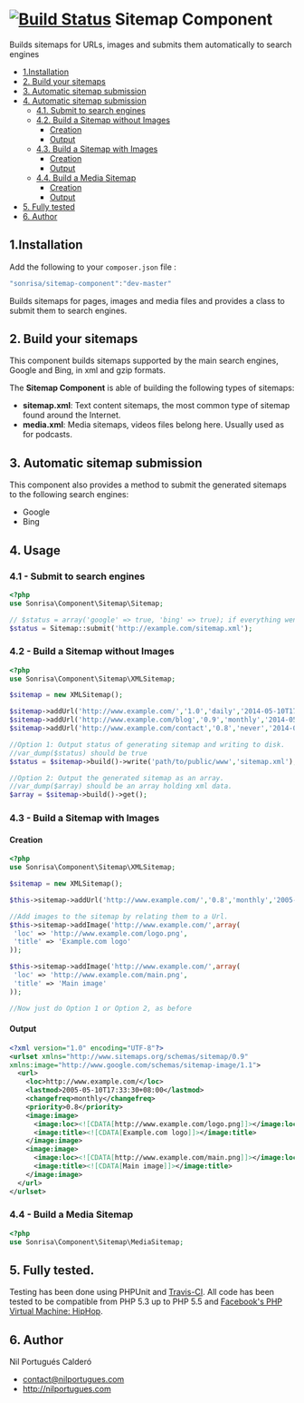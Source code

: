 [![Build Status](https://travis-ci.org/sonrisa/sitemap-component.png)](https://travis-ci.org/sonrisa/sitemap-component) Sitemap Component
=================
Builds sitemaps for URLs, images and submits them automatically to search engines

* [1.Installation](#block1)
* [2. Build your sitemaps](#block2)
* [3. Automatic sitemap submission](#block3)
* [4. Automatic sitemap submission](#block4) 
    * [4.1. Submit to search engines](#block4.1)
    * [4.2. Build a Sitemap without Images](#block4.2)
      * [Creation](#block4.2.1)
      * [Output](#block4.2.2)
    * [4.3. Build a Sitemap with Images](#block4.3)
      * [Creation](#block4.3.1)
      * [Output](#block4.3.2)
    * [4.4. Build a Media Sitemap](#block4.4)
      * [Creation](#block4.4.1)
      * [Output](#block4.4.2)
* [5. Fully tested](#block5)
* [6. Author](#block6)

<a name="block1"></a>
## 1.Installation
Add the following to your `composer.json` file :

```js
"sonrisa/sitemap-component":"dev-master"
```

Builds sitemaps for pages, images and media files and provides a class to submit them to search engines.

<a name="block2"></a>
## 2. Build your sitemaps
This component builds sitemaps supported by the main search engines, Google and Bing, in xml and gzip formats.

The **Sitemap Component** is able of building the following types of sitemaps:

- **sitemap.xml**: Text content sitemaps, the most common type of sitemap found around the Internet.
- **media.xml**: Media sitemaps, videos files belong here. Usually used as for podcasts.
 
<a name="block3"></a>
## 3. Automatic sitemap submission

This component also provides a method to submit the generated sitemaps to the following search engines:
- Google
- Bing

<a name="block4"></a>
## 4. Usage

<a name="block4.1"></a>
### 4.1 - Submit to search engines
```php
<?php
use Sonrisa\Component\Sitemap\Sitemap;

// $status = array('google' => true, 'bing' => true); if everything went OK.
$status = Sitemap::submit('http://example.com/sitemap.xml');

```
<a name="block4.2"></a>
### 4.2 - Build a Sitemap without Images
```php
<?php
use Sonrisa\Component\Sitemap\XMLSitemap;

$sitemap = new XMLSitemap();

$sitemap->addUrl('http://www.example.com/','1.0','daily','2014-05-10T17:33:30+08:00');
$sitemap->addUrl('http://www.example.com/blog','0.9','monthly','2014-05-10T17:33:30+08:00');
$sitemap->addUrl('http://www.example.com/contact','0.8','never','2014-05-10T17:33:30+08:00');

//Option 1: Output status of generating sitemap and writing to disk.
//var_dump($status) should be true
$status = $sitemap->build()->write('path/to/public/www','sitemap.xml');

//Option 2: Output the generated sitemap as an array.
//var_dump($array) should be an array holding xml data.
$array = $sitemap->build()->get();
```
<a name="block4.3"></a>
### 4.3 - Build a Sitemap with Images

<a name="block4.3.1"></a>
#### Creation
```php
<?php
use Sonrisa\Component\Sitemap\XMLSitemap;

$sitemap = new XMLSitemap();

$this->sitemap->addUrl('http://www.example.com/','0.8','monthly','2005-05-10T17:33:30+08:00');

//Add images to the sitemap by relating them to a Url.
$this->sitemap->addImage('http://www.example.com/',array(
 'loc' => 'http://www.example.com/logo.png', 
 'title' => 'Example.com logo' 
));

$this->sitemap->addImage('http://www.example.com/',array(
 'loc' => 'http://www.example.com/main.png', 
 'title' => 'Main image' 
));

//Now just do Option 1 or Option 2, as before
```
<a name="block4.3.2"></a>
#### Output
```xml
<?xml version="1.0" encoding="UTF-8"?>
<urlset xmlns="http://www.sitemaps.org/schemas/sitemap/0.9"
xmlns:image="http://www.google.com/schemas/sitemap-image/1.1">
  <url>
    <loc>http://www.example.com/</loc>
    <lastmod>2005-05-10T17:33:30+08:00</lastmod>
    <changefreq>monthly</changefreq>
    <priority>0.8</priority>
    <image:image>
      <image:loc><![CDATA[http://www.example.com/logo.png]]></image:loc>
      <image:title><![CDATA[Example.com logo]]></image:title>
    </image:image>
    <image:image>
      <image:loc><![CDATA[http://www.example.com/main.png]]></image:loc>
      <image:title><![CDATA[Main image]]></image:title>
    </image:image>
  </url>
</urlset>
```

<a name="block4.4"></a>
### 4.4 - Build a Media Sitemap

```php
<?php
use Sonrisa\Component\Sitemap\MediaSitemap;

```

<a name="block5"></a>
## 5. Fully tested.
Testing has been done using PHPUnit and [Travis-CI](https://travis-ci.org). All code has been tested to be compatible from PHP 5.3 up to PHP 5.5 and [Facebook's PHP Virtual Machine: HipHop](http://hiphop-php.com).

<a name="block6"></a>
## 6. Author
Nil Portugués Calderó
 - <contact@nilportugues.com>
 - http://nilportugues.com
